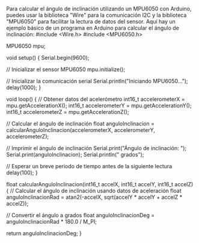 Para calcular el ángulo de inclinación utilizando un MPU6050 con Arduino, puedes usar la biblioteca "Wire" para la comunicación I2C y la biblioteca "MPU6050" para facilitar la lectura de datos del sensor. Aquí hay un ejemplo básico de un programa en Arduino para calcular el ángulo de inclinación:
#include <Wire.h>
#include <MPU6050.h>

MPU6050 mpu;

void setup() {
  Serial.begin(9600);

  // Inicializar el sensor MPU6050
  mpu.initialize();
  
  // Inicializar la comunicación serial
  Serial.println("Iniciando MPU6050...");
  delay(1000);
}

void loop() {
  // Obtener datos del acelerómetro
  int16_t accelerometerX = mpu.getAccelerationX();
  int16_t accelerometerY = mpu.getAccelerationY();
  int16_t accelerometerZ = mpu.getAccelerationZ();
  
  // Calcular el ángulo de inclinación
  float anguloInclinacion = calcularAnguloInclinacion(accelerometerX, accelerometerY, accelerometerZ);

  // Imprimir el ángulo de inclinación
  Serial.print("Ángulo de inclinación: ");
  Serial.print(anguloInclinacion);
  Serial.println(" grados");

  // Esperar un breve periodo de tiempo antes de la siguiente lectura
  delay(100);
}

float calcularAnguloInclinacion(int16_t accelX, int16_t accelY, int16_t accelZ) {
  // Calcular el ángulo de inclinación usando datos de aceleración
  float anguloInclinacionRad = atan2(-accelX, sqrt(accelY * accelY + accelZ * accelZ));
  
  // Convertir el ángulo a grados
  float anguloInclinacionDeg = anguloInclinacionRad * 180.0 / M_PI;
  
  return anguloInclinacionDeg;
}
